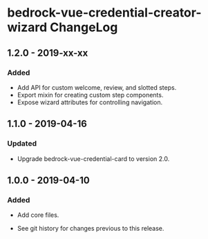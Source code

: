 # bedrock-vue-credential-creator-wizard ChangeLog

## 1.2.0 - 2019-xx-xx

### Added
- Add API for custom welcome, review, and slotted steps.
- Export mixin for creating custom step components.
- Expose wizard attributes for controlling navigation.

## 1.1.0 - 2019-04-16

### Updated
- Upgrade bedrock-vue-credential-card to version 2.0.

## 1.0.0 - 2019-04-10

### Added
- Add core files.

- See git history for changes previous to this release.
